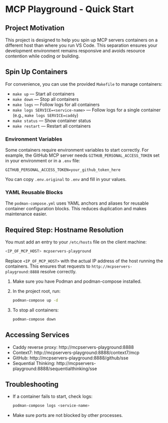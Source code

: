 # MCP Playground - Quick Start

## Project Motivation

This project is designed to help you spin up MCP servers containers on a different host than where you run VS Code. This separation ensures your development environment remains responsive and avoids resource contention while coding or building.


## Spin Up Containers

For convenience, you can use the provided `Makefile` to manage containers:

- `make up` — Start all containers
- `make down` — Stop all containers
- `make logs` — Follow logs for all containers
- `make logs SERVICE=<service-name>` — Follow logs for a single container (e.g., `make logs SERVICE=caddy`)
- `make status` — Show container status
- `make restart` — Restart all containers

### Environment Variables

Some containers require environment variables to start correctly. For example, the GitHub MCP server needs `GITHUB_PERSONAL_ACCESS_TOKEN` set in your environment or in a `.env` file:

```env
GITHUB_PERSONAL_ACCESS_TOKEN=your_github_token_here
```

You can copy `.env.original` to `.env` and fill in your values.

### YAML Reusable Blocks

The `podman-compose.yml` uses YAML anchors and aliases for reusable container configuration blocks. This reduces duplication and makes maintenance easier.

## Required Step: Hostname Resolution

You must add an entry to your `/etc/hosts` file on the client machine:

```bash
<IP_OF_MCP_HOST> mcpservers-playground
```

Replace `<IP_OF_MCP_HOST>` with the actual IP address of the host running the containers. This ensures that requests to `http://mcpservers-playground:8888` resolve correctly.

1. Make sure you have Podman and podman-compose installed.
2. In the project root, run:

   ```bash
   podman-compose up -d
   ```

3. To stop all containers:

   ```bash
   podman-compose down
   ```


## Accessing Services

- Caddy reverse proxy: http://mcpservers-playground:8888
- Context7: http://mcpservers-playground:8888/context7/mcp
- GitHub: http://mcpservers-playground:8888/github/sse
- Sequential Thinking: http://mcpservers-playground:8888/sequentialthinking/sse

## Troubleshooting

- If a container fails to start, check logs:

   ```bash
   podman-compose logs <service-name>
   ```

- Make sure ports are not blocked by other processes.
